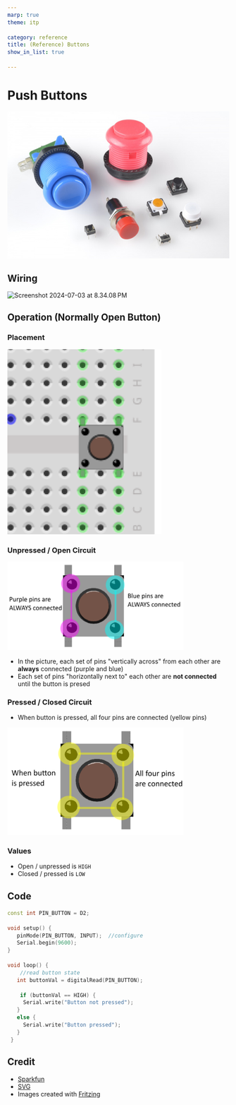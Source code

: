 ```yaml
---
marp: true
theme: itp

category: reference
title: (Reference) Buttons
show_in_list: true

---
```


<!-- headingDivider: 2 -->

# Push Buttons

<img src="buttons.assets/518189efce395f1f45000000.jpg" alt="various types of switches" style="width:700px" />



## Wiring

<img src="buttons.assets/Screenshot 2024-07-03 at 8.34.08 PM.png" alt="Screenshot 2024-07-03 at 8.34.08 PM" style="width:300px;" />

## Operation (Normally Open Button)

### Placement

 <img src="buttons.assets/1565910237122.png" alt="switch on breadboard" style="width:350px" />

### Unpressed / Open Circuit

<img src="buttons.assets/pushbutton_open.png" alt="switch on breadboard" style="width:400px"/>

* In the picture, each set of pins "vertically across" from each other are **always** connected (purple and blue)
* Each set of pins "horizontally next to" each other are **not connected** until the button is presed

### Pressed / Closed Circuit

* When button is pressed, all four pins are connected (yellow pins)

<img src="buttons.assets/pushbutton_closed.png" alt="switch on breadboard" style="width:400px"/>

### Values

* Open / unpressed is `HIGH`
* Closed / pressed is `LOW`

## Code

```c++
const int PIN_BUTTON = D2;

void setup() {
   pinMode(PIN_BUTTON, INPUT);  //configure
   Serial.begin(9600);
}

void loop() {
	//read button state
   int buttonVal = digitalRead(PIN_BUTTON); 
   
    if (buttonVal == HIGH) {
     Serial.write("Button not pressed");
   }
   else {
     Serial.write("Button pressed");
   }
 }
```





## Credit

- [Sparkfun](https://learn.sparkfun.com/tutorials/switch-basics/momentary-switches)
- [SVG]()
- Images created with [Fritzing](https://fritzing.org/home/)
